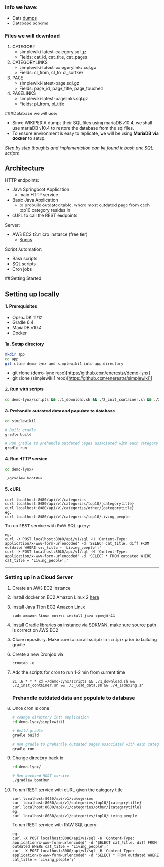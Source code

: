 ### Info we have:
- Data [dumps](https://dumps.wikimedia.org/simplewiki/latest/)
- Database [schema](https://meta.wikimedia.org/wiki/Data_dumps/What%27s_available_for_download#Database_tables)

### Files we will download 
1. CATEGORY 
    - simplewiki-latest-category.sql.gz 
    - Fields: cat_id, cat_title, cat_pages
2. CATEGORYLINKS 
    - simplewiki-latest-categorylinks.sql.gz
    - Fields: cl_from, cl_to, cl_sortkey
3. PAGE 
    - simplewiki-latest-page.sql.gz
    - Fields: page_id, page_title, page_touched
4. PAGELINKS 
    - simplewiki-latest-pagelinks.sql.gz
    - Fields: pl_from, pl_title

###Database we will use:
- Since WIKIPEDIA dumps their SQL files using mariaDB v10.4, we shall use mariaDB v10.4 to restore the database from the sql files.
- To ensure environment is easy to replicate, we will be using **MariaDB via docker** to setup.

*Step by step thoughts and implementation can be found in bash and SQL scripts*

## Architecture
HTTP endpoints:
- Java Springboot Application 
    - main HTTP service
- Basic Java Application 
    - to prebuild outdated table, where most outdated page from each top10 category resides in
- cURL to call the REST endpoints

Server:
- AWS EC2 t2.micro instance (free tier)
    - [Specs](https://aws.amazon.com/ec2/instance-types/t2/)

Script Automation:
- Bash scripts
- SQL scripts
- Cron jobs


##Getting Started

## Setting up locally
#### 1. Prerequisites
- OpenJDK 11/12
- Gradle 6.4
- MariaDB v10.4
- Docker

#### 1a. Setup directory
```bash
mkdir app
cd app
git clone demo-lynx and simplewiki1 into app directory
```
- git clone (demo-lynx repo)[https://github.com/enerestar/demo-lynx]
- git clone (simplewiki1 repo)[https://github.com/enerestar/simplewiki1]

#### 2. Run with scripts
```bash
cd demo-lynx/scripts && ./1_download.sh && ./2_init_container.sh && ./3_load_data.sh && ./4_indexing.sh
```

#### 3. Prehandle outdated data and populate to database
```bash
cd simplewiki1

# Build gradle
gradle build

# Run gradle to prehandle outdated pages associated with each category
gradle run
```

#### 4. Run HTTP service
```bash
cd demo-lynx/

./gradlew bootRun
```

#### 5. cURL
```
curl localhost:8080/api/v1/categories 
curl localhost:8080/api/v1/categories/top10/{categorytitle}
curl localhost:8080/api/v1/categories/other/{categorytitle} 
eg. 
curl localhost:8080/api/v1/categories/top10/Living_people
```

To run REST service with RAW SQL query:
```
eg. 
curl -X POST localhost:8080/api/v1/sql -H 'Content-Type: application/x-www-form-urlencoded' -d 'SELECT cat_title, diff FROM outdated WHERE cat_title = 'Living_people';'
curl -X POST localhost:8080/api/v1/sql -H 'Content-Type: application/x-www-form-urlencoded' -d 'SELECT * FROM outdated WHERE cat_title = 'Living_people';'
```
______________________________________________________

### Setting up in a Cloud Server
1. Create an AWS EC2 instance
2. Install docker on EC2 Amazon Linux 2 [here](https://docs.aws.amazon.com/AmazonECS/latest/developerguide/docker-basics.html)
3. Install Java 11 on EC2 Amazon Linux
    ```
    sudo amazon-linux-extras install java-openjdk11
    ```
4. Install Gradle libraries on instance via [SDKMAN](https://sdkman.io/install), make sure source path is correct on AWS EC2
5. Clone repository. Make sure to run all scripts in `scripts` prior to building gradle
6. Create a new Cronjob via 
    ```
    crontab -e
    ```
7. Add the scripts for cron to run 1-2 min from current time
    ```
    21 16 * * * cd ~/demo-lynx/scripts && ./1_download.sh && ./2_init_container.sh && ./3_load_data.sh && ./4_indexing.sh
    ```
   
   ### Prehandle outdated data and populate to database
8. Once cron is done
    ```bash
   # change directory into application
   cd demo-lynx/simplewiki1
   
   # Build gradle
   gradle build
   
   # Run gradle to prehandle outdated pages associated with each category
   gradle run
    ```
9. Change directory back to 
    ```bash
   cd demo-lynx/
   
   # Run backend REST service
   ./gradlew bootRun
    ```

10. To run REST service with cURL given the category title:
    ```
    curl localhost:8080/api/v1/categories 
    curl localhost:8080/api/v1/categories/top10/{categorytitle}
    curl localhost:8080/api/v1/categories/other/{categorytitle} 
    eg. 
    curl localhost:8080/api/v1/categories/top10/Living_people
    ```
    
    To run REST service with RAW SQL query:
    ```
    eg. 
    curl -X POST localhost:8080/api/v1/sql -H 'Content-Type: application/x-www-form-urlencoded' -d 'SELECT cat_title, diff FROM outdated WHERE cat_title = 'Living_people';'
    curl -X POST localhost:8080/api/v1/sql -H 'Content-Type: application/x-www-form-urlencoded' -d 'SELECT * FROM outdated WHERE cat_title = 'Living_people';'
    ```
